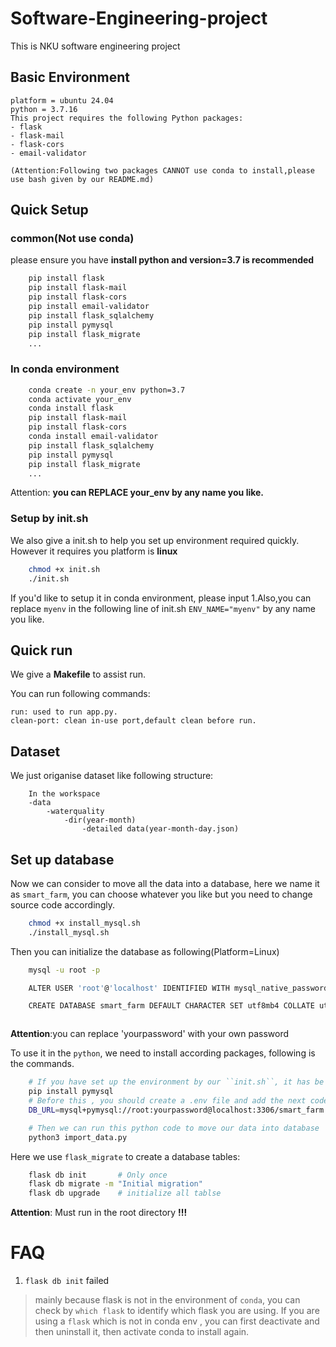 # Software-Engineering-project
This is NKU software engineering project

## Basic Environment
    platform = ubuntu 24.04
    python = 3.7.16
    This project requires the following Python packages:
    - flask 
    - flask-mail
    - flask-cors
    - email-validator
  
    (Attention:Following two packages CANNOT use conda to install,please use bash given by our README.md)

## Quick Setup

### common(Not use conda)
please ensure you have __install python and version=3.7 is recommended__

```bash
    pip install flask
    pip install flask-mail
    pip install flask-cors
    pip install email-validator
    pip install flask_sqlalchemy
    pip install pymysql
    pip install flask_migrate
    ...
```

### In conda environment
```bash
    conda create -n your_env python=3.7
    conda activate your_env
    conda install flask
    pip install flask-mail
    pip install flask-cors
    conda install email-validator
    pip install flask_sqlalchemy
    pip install pymysql
    pip install flask_migrate
    ...
```
Attention: **you can REPLACE __your_env__ by any name you like.**

### Setup by init.sh
We also give a init.sh to help you set up environment required quickly. However it requires you platform is **linux**

```bash
    chmod +x init.sh
    ./init.sh
```
If you'd like to setup it in conda environment, please input 1.Also,you can replace ```myenv``` in the following line of init.sh ```ENV_NAME="myenv"``` by any name you like.

## Quick run
We give a **Makefile** to assist run.

You can run following commands:
    
    run: used to run app.py.
    clean-port: clean in-use port,default clean before run.

## Dataset
We just origanise dataset like following structure:
    
```
    In the workspace
    -data
        -waterquality
            -dir(year-month)
                -detailed data(year-month-day.json)
```

## Set up database
Now we can consider to move all the data into a database, here we name it as ``smart_farm``, you can choose whatever you like but you need to change source code accordingly.

``` bash
    chmod +x install_mysql.sh
    ./install_mysql.sh
```

Then you can initialize the database as following(Platform=Linux)
``` bash
    mysql -u root -p

    ALTER USER 'root'@'localhost' IDENTIFIED WITH mysql_native_password BY 'yourpassword';

    CREATE DATABASE smart_farm DEFAULT CHARACTER SET utf8mb4 COLLATE utf8mb4_general_ci;



```
**Attention**:you can replace 'yourpassword' with your own password

To use it in the ``python``, we need to install according packages, following is the commands.

``` bash
    # If you have set up the environment by our ``init.sh``, it has be prepared.
    pip install pymysql
    # Before this , you should create a .env file and add the next code into it.
    DB_URL=mysql+pymysql://root:yourpassword@localhost:3306/smart_farm

    # Then we can run this python code to move our data into database
    python3 import_data.py
```

Here we use ``flask_migrate`` to create a database tables:

``` bash
    flask db init       # Only once
    flask db migrate -m "Initial migration"
    flask db upgrade    # initialize all tablse
```
**Attention**: Must run in the root directory **!!!**

# FAQ
1. ``flask db init`` failed

> mainly because flask is not in the environment of ``conda``, you can check by ``which flask`` to identify which flask you are using. If you are using a ``flask`` which is not in conda env , you can first deactivate and then uninstall it, then activate conda to install again.